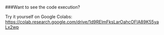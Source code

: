 ###Want to see the code execution?

 Try it yourself on Google Colabs: https://colab.research.google.com/drive/1d9RElmFksLarOahcOFlA89K55yaLx2wp
 

